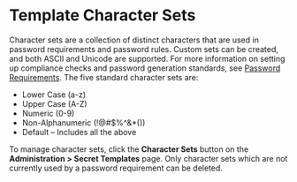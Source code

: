[title]: # (Template Character Sets)
[tags]: # (Template)
[priority]: # (30)

# Template Character Sets

Character sets are a collection of distinct characters that are used in password requirements and password rules. Custom sets can be created, and both ASCII and Unicode are supported. For more information on setting up compliance checks and password generation standards, see [Password Requirements](#template-password-requirements). The five standard character sets are:

- Lower Case (a-z)
- Upper Case (A-Z)
- Numeric (0-9)
- Non-Alphanumeric (!@#$%^&*())
- Default – Includes all the above

To manage character sets, click the **Character Sets** button on the **Administration > Secret Templates** page. Only character sets which are not currently used by a password requirement can be deleted.
